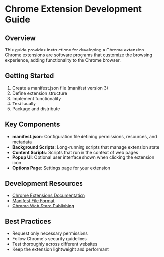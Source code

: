 # Chrome Extension Development Guide

## Overview

This guide provides instructions for developing a Chrome extension. Chrome extensions are software programs that customize the browsing experience, adding functionality to the Chrome browser.

## Getting Started

1. Create a manifest.json file (manifest version 3)
2. Define extension structure
3. Implement functionality
4. Test locally
5. Package and distribute

## Key Components

- **manifest.json**: Configuration file defining permissions, resources, and metadata
- **Background Scripts**: Long-running scripts that manage extension state
- **Content Scripts**: Scripts that run in the context of web pages
- **Popup UI**: Optional user interface shown when clicking the extension icon
- **Options Page**: Settings page for your extension

## Development Resources

- [Chrome Extensions Documentation](https://developer.chrome.com/docs/extensions/)
- [Manifest File Format](https://developer.chrome.com/docs/extensions/mv3/manifest/)
- [Chrome Web Store Publishing](https://developer.chrome.com/docs/webstore/publish/)

## Best Practices

- Request only necessary permissions
- Follow Chrome's security guidelines
- Test thoroughly across different websites
- Keep the extension lightweight and performant
